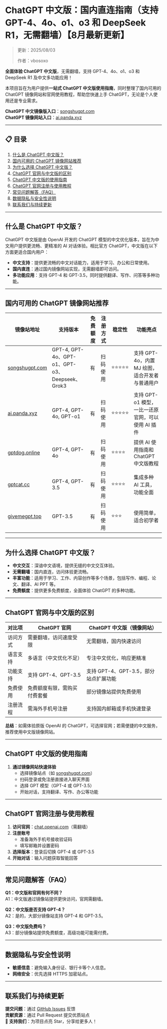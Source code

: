 # ChatGPT 中文版：国内直连指南（支持GPT-4、4o、o1、o3 和 DeepSeek R1，无需翻墙）【8月最新更新】

> 更新：2025/08/03
>
> 作者：vbosoxo

**全面体验 ChatGPT 中文版**，无需翻墙，支持 GPT-4、4o、o1、o3 和 DeepSeek R1 及中文多功能应用！  

本项目旨在为用户提供**一站式 ChatGPT 中文版使用指南**，同时整理了国内可用的 ChatGPT 镜像网站和官网使用教程，帮助您快速上手 ChatGPT，无论是个人使用还是专业需求。

**ChatGPT 中文镜像版入口**：[songshugpt.com](https://www.songshugpt.com)  
**ChatGPT 镜像网站入口**：[ai.panda.xyz](http://ai.panda.xyz)

---

## 📋 目录
1. [什么是 ChatGPT 中文版？](#什么是-chatgpt-中文版)
2. [国内可用的 ChatGPT 镜像网站推荐](#国内可用的-chatgpt-镜像网站推荐)
3. [为什么选择 ChatGPT 中文版？](#为什么选择-chatgpt-中文版)
4. [ChatGPT 官网与中文版的区别](#chatgpt-官网与中文版的区别)
5. [ChatGPT 中文版的使用指南](#chatgpt-中文版的使用指南)
6. [ChatGPT 官网注册与使用教程](#chatgpt-官网注册与使用教程)
7. [常见问题解答（FAQ）](#常见问题解答faq)
8. [数据隐私与安全性说明](#数据隐私与安全性说明)
9. [联系我们与持续更新](#联系我们与持续更新)

---

## 什么是 ChatGPT 中文版？
ChatGPT 中文版是由 OpenAI 开发的 ChatGPT 模型的中文优化版本，旨在为中文用户提供更流畅、更精准的 AI 对话体验。相比官方 ChatGPT，中文版在以下方面更适合国内用户：

- **中文支持**：提供更流畅的中文对话能力，适用于学习、办公和日常使用。
- **国内直连**：通过国内镜像网站实现，无需翻墙即可访问。
- **多功能应用**：支持 GPT-4 和 GPT-3.5，同时提供翻译、写作、问答等多种功能。

---

## 国内可用的 ChatGPT 镜像网站推荐
| 镜像站地址          | 支持版本                | 免费额度 | 注册方式   | 稳定性 | 功能亮点                              |
|---------------------|-------------------------|----------|------------|--------|---------------------------------------|
| [songshugpt.com](https://www.songshugpt.com)     | GPT-4, GPT-4o、GPT-o1、GPT-o3、Deepseek、Grok3 | 有       | 扫码使用   | ⭐⭐⭐⭐⭐ | 支持 GPT-4o，内置 MJ 绘图，适合开发者与普通用户 |
| [ai.panda.xyz](http://ai.panda.xyz)       | GPT-4, GPT-4o, GPT-o1  | 有       | 扫码使用   | ⭐⭐⭐⭐⭐ | 支持 GPT-o1 模型，一比一还原官网，可以使用 AI 插件 |
| [gptdog.online](https://gptdog.online)   | GPT-4, GPT-4o          | 有       | 扫码使用   | ⭐⭐⭐⭐  | 提供 AI 使用指南和 ChatGPT 中文版教程        |
| [gptcat.cc](https://gptcat.cc)          | GPT-4, GPT-3.5         | 有       | 扫码使用   | ⭐⭐⭐⭐  | 集成多种 AI 工具，功能全面                   |
| [givemegpt.top](givemegpt.top)          | GPT-3.5                | 有       | 扫码使用   | ⭐⭐⭐    | 使用简单，适合初学者                        |

---

## 为什么选择 ChatGPT 中文版？
- **中文交互**：深谙中文语境，提供无缝的中文交互体验。
- **无需翻墙**：国内直连，访问体验更流畅。
- **丰富功能**：适用于学习、工作、内容创作等多个场景，包括写作、编程、论文、翻译、AI PPT 等。
- **免费额度**：提供更多免费额度，全面体验 ChatGPT 的多种功能。

---

## ChatGPT 官网与中文版的区别
| 对比项         | ChatGPT 官网                     | ChatGPT 中文版（镜像网站）           |
|----------------|----------------------------------|--------------------------------------|
| 访问方式       | 需要翻墙，访问速度受限           | 无需翻墙，国内快速访问               |
| 语言支持       | 多语言（中文优化不足）           | 专注中文优化，响应更精准             |
| 功能支持       | 支持 GPT-4、GPT-3.5              | 支持 GPT-4、GPT-3.5，部分站点扩展功能|
| 免费使用       | 免费额度有限，需购买付费套餐     | 部分镜像站提供免费使用               |
| 注册流程       | 需海外手机号注册                 | 支持国内邮箱或手机快速登录           |

**总结**：如需体验原版 OpenAI 的 ChatGPT，可选择官网；若需便捷的中文服务，推荐使用中文版镜像网站。

---

## ChatGPT 中文版的使用指南
1. **通过镜像网站快速体验**  
   - 选择镜像站点（如 [songshugpt.com](http://www.songshugpt.com)）
   - 扫码登录或免注册直接进入聊天界面
   - 选择 GPT 模型（GPT-4 或 GPT-3.5）
   - 开始对话，支持翻译、写作、办公等功能

---

## ChatGPT 官网注册与使用教程
1. **访问官网**：[chat.openai.com](https://chat.openai.com)（需翻墙）
2. **注册账号**  
   - 准备海外手机号接收验证码
   - 填写邮箱并设置密码
3. **选择版本**：登录后切换 GPT-4 或 GPT-3.5
4. **开始对话**：输入问题获取智能回答

---

## 常见问题解答（FAQ）
**Q1：中文版和官网有何不同？**  
A1：中文版通过镜像站提供更快访问，官网需翻墙。

**Q2：中文版是否支持 GPT-4？**  
A2：是的，大部分镜像站支持 GPT-4 和 GPT-3.5。

**Q3：中文版免费吗？**  
A3：部分镜像站提供免费额度，高级功能可能需付费。

---

## 数据隐私与安全性说明
- **敏感信息**：避免输入身份证、银行卡等个人信息。
- **网络安全**：优先选择 HTTPS 加密站点。

---

## 联系我们与持续更新
**提交问题**：通过 [GitHub Issues](https://github.com) 反馈  
**贡献资源**：通过 Pull Request 提交优质站点  
**🌟 支持我们**：为项目点亮 Star，分享给更多人！
```
